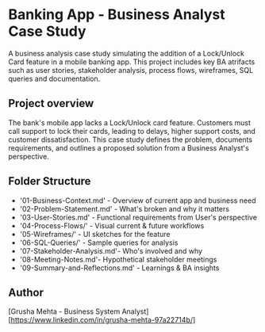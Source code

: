 
# Banking App - Business Analyst Case Study
A business analysis case study simulating the addition of a Lock/Unlock Card feature in a mobile banking app. This project includes key BA atrifacts such as user stories, stakeholder analysis, process flows, wireframes, SQL queries and documentation. 
## Project overview 
The bank's mobile app lacks a Lock/Unlock card feature. Customers must call support to lock their cards, leading to delays, higher support costs, and customer dissatisfaction. 
This case study defines the problem, documents requirements, and outlines a proposed solution from a Business Analyst's perspective. 
## Folder Structure
- '01-Business-Context.md' - Overview of current app and business need
- '02-Problem-Statement.md' - What's broken and why it matters
- '03-User-Stories.md' - Functional requirements from User's perspective
- '04-Process-Flows/' - Visual current & future workflows
- '05-Wireframes/' - UI sketches for the feature
- '06-SQL-Queries/' - Sample queries for analysis
- '07-Stakeholder-Analysis.md'- Who's involved and why
- '08-Meeting-Notes.md'- Hypothetical stakeholder meetings
- '09-Summary-and-Reflections.md' - Learnings & BA insights
## Author
[Grusha Mehta - Business System Analyst] 
<br> [https://www.linkedin.com/in/grusha-mehta-97a22714b/]


